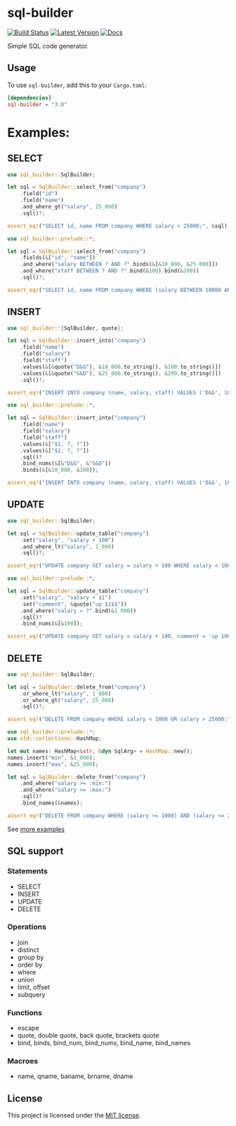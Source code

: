 # sql-builder

[![Build Status](https://travis-ci.org/perdumonocle/sql-builder.svg)](https://travis-ci.org/perdumonocle/sql-builder)
[![Latest Version](https://img.shields.io/crates/v/sql-builder.svg)](https://crates.io/crates/sql-builder)
[![Docs](https://docs.rs/sql-builder/badge.svg)](https://docs.rs/sql-builder)

Simple SQL code generator.

## Usage

To use `sql-builder`, add this to your `Cargo.toml`:

```toml
[dependencies]
sql-builder = "3.0"
```

# Examples:

## SELECT

```rust
use sql_builder::SqlBuilder;

let sql = SqlBuilder::select_from("company")
    .field("id")
    .field("name")
    .and_where_gt("salary", 25_000)
    .sql()?;

assert_eq!("SELECT id, name FROM company WHERE salary > 25000;", &sql);
```

```rust
use sql_builder::prelude::*;

let sql = SqlBuilder::select_from("company")
    .fields(&["id", "name"])
    .and_where("salary BETWEEN ? AND ?".binds(&[&10_000, &25_000]))
    .and_where("staff BETWEEN ? AND ?".bind(&100).bind(&200))
    .sql()?;

assert_eq!("SELECT id, name FROM company WHERE (salary BETWEEN 10000 AND 25000) AND (staff BETWEEN 100 AND 200);", &sql);
```

## INSERT

```rust
use sql_builder::{SqlBuilder, quote};

let sql = SqlBuilder::insert_into("company")
    .field("name")
    .field("salary")
    .field("staff")
    .values(&[&quote("D&G"), &10_000.to_string(), &100.to_string()])
    .values(&[&quote("G&D"), &25_000.to_string(), &200.to_string()])
    .sql()?;

assert_eq!("INSERT INTO company (name, salary, staff) VALUES ('D&G', 10000, 100), ('G&D', 25000, 200);", &sql);
```

```rust
use sql_builder::prelude::*;

let sql = SqlBuilder::insert_into("company")
    .field("name")
    .field("salary")
    .field("staff")
    .values(&["$1, ?, ?"])
    .values(&["$2, ?, ?"])
    .sql()?
    .bind_nums(&[&"D&G", &"G&D"])
    .binds(&[&10_000, &100]);

assert_eq!("INSERT INTO company (name, salary, staff) VALUES ('D&G', 10000, 100), ('G&D', 10000, 100);", &sql);
```

## UPDATE

```rust
use sql_builder::SqlBuilder;

let sql = SqlBuilder::update_table("company")
    .set("salary", "salary + 100")
    .and_where_lt("salary", 1_000)
    .sql()?;

assert_eq!("UPDATE company SET salary = salary + 100 WHERE salary < 1000;", &sql);
```

```rust
use sql_builder::prelude::*;

let sql = SqlBuilder::update_table("company")
    .set("salary", "salary + $1")
    .set("comment", &quote("up $1$$"))
    .and_where("salary < ?".bind(&1_000))
    .sql()?
    .bind_nums(&[&100]);

assert_eq!("UPDATE company SET salary = salary + 100, comment = 'up 100$' WHERE salary < 1000;", &sql);
```

## DELETE

```rust
use sql_builder::SqlBuilder;

let sql = SqlBuilder::delete_from("company")
    .or_where_lt("salary", 1_000)
    .or_where_gt("salary", 25_000)
    .sql()?;

assert_eq!("DELETE FROM company WHERE salary < 1000 OR salary > 25000;", &sql);
```

```rust
use sql_builder::prelude::*;
use std::collections::HashMap;

let mut names: HashMap<&str, &dyn SqlArg> = HashMap::new();
names.insert("min", &1_000);
names.insert("max", &25_000);

let sql = SqlBuilder::delete_from("company")
    .and_where("salary >= :min:")
    .and_where("salary <= :max:")
    .sql()?
    .bind_names(&names);

assert_eq!("DELETE FROM company WHERE (salary >= 1000) AND (salary <= 25000);", &sql);
```

See [more examples](https://docs.rs/sql-builder/3.0.3/sql_builder/struct.SqlBuilder.html)

## SQL support

### Statements

- SELECT
- INSERT
- UPDATE
- DELETE

### Operations

- join
- distinct
- group by
- order by
- where
- union
- limit, offset
- subquery

### Functions

- escape
- quote, double quote, back quote, brackets quote
- bind, binds, bind\_num, bind\_nums, bind\_name, bind\_names

### Macroes

- name, qname, baname, brname, dname

## License

This project is licensed under the [MIT license](LICENSE).
